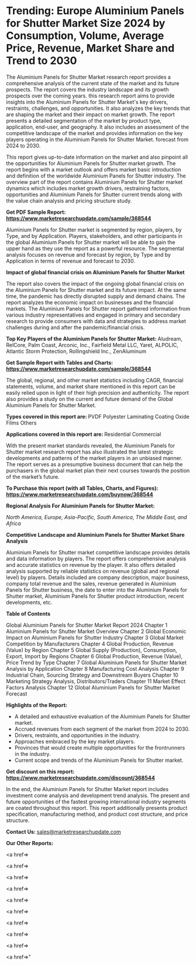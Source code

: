 # Trending: Europe Aluminium Panels for Shutter Market Size 2024 by Consumption, Volume, Average Price, Revenue, Market Share and Trend to 2030

The Aluminium Panels for Shutter Market research report provides a comprehensive analysis of the current state of the market and its future prospects. The report covers the industry landscape and its growth prospects over the coming years. this research report aims to provide insights into the Aluminium Panels for Shutter Market's key drivers, restraints, challenges, and opportunities. It also analyzes the key trends that are shaping the market and their impact on market growth. The report presents a detailed segmentation of the market by product type, application, end-user, and geography. It also includes an assessment of the competitive landscape of the market and provides information on the key players operating in the Aluminium Panels for Shutter Market. forecast from 2024 to 2030.

This report gives up-to-date information on the market and also pinpoint all the opportunities for Aluminium Panels for Shutter market growth. The report begins with a market outlook and offers market basic introduction and definition of the worldwide Aluminium Panels for Shutter industry. The overview part of the report contains Aluminium Panels for Shutter market dynamics which includes market growth drivers, restraining factors, opportunities and Aluminium Panels for Shutter current trends along with the value chain analysis and pricing structure study.

<strong><b>Get PDF Sample Report: <a href=https://www.marketresearchupdate.com/sample/368544>https://www.marketresearchupdate.com/sample/368544</a></b></strong>

Aluminium Panels for Shutter market is segmented by region, players, by Type, and by Application. Players, stakeholders, and other participants in the global Aluminium Panels for Shutter market will be able to gain the upper hand as they use the report as a powerful resource. The segmental analysis focuses on revenue and forecast by region, by Type and by Application in terms of revenue and forecast to 2030.

<strong><b>Impact of global financial crisis on Aluminium Panels for Shutter Market</b></strong>

The report also covers the impact of the ongoing global financial crisis on the Aluminium Panels for Shutter market and its future impact. At the same time, the pandemic has directly disrupted supply and demand chains. The report analyzes the economic impact on businesses and the financial markets. The Aluminium Panels for Shutter report gathered information from various industry representatives and engaged in primary and secondary research to provide consumers with data and strategies to address market challenges during and after the pandemic/financial crisis.

<strong><b>Top Key Players of the Aluminium Panels for Shutter Market:
</b></strong>Aludream, RelCore, Palm Coast, Arconic, Inc., Fairfield Metal LLC, Yaret, ALPOLIC, Atlantic Storm Protection, Rollingshield Inc., ZenAluminum<strong><b>
</b></strong>

<strong><b>Get Sample Report with Tables and Charts: <a href=https://www.marketresearchupdate.com/sample/368544>https://www.marketresearchupdate.com/sample/368544</a></b></strong>

The global, regional, and other market statistics including CAGR, financial statements, volume, and market share mentioned in this report can be easily relied upon in light of their high precision and authenticity. The report also provides a study on the current and future demand of the Global Aluminium Panels for Shutter Market.

<strong><b>Types covered in this report are:
</b></strong>PVDF
Polyester
Laminating Coating
Oxide Films
Others<strong><b>
</b></strong>

<strong><b>Applications covered in this report are:
</b></strong>Residential
Commercial<strong><b>
</b></strong>

With the present market standards revealed, the Aluminium Panels for Shutter market research report has also illustrated the latest strategic developments and patterns of the market players in an unbiased manner. The report serves as a presumptive business document that can help the purchasers in the global market plan their next courses towards the position of the market’s future.

<strong><b>To Purchase this report (with all Tables, Charts, and Figures): <a href=https://www.marketresearchupdate.com/buynow/368544>https://www.marketresearchupdate.com/buynow/368544</a></b></strong>

<strong><b>Regional Analysis For Aluminium Panels for Shutter Market:</b></strong>

<em><i>North America, Europe, Asia-Pacific, South America, The Middle East, and Africa</i></em>

<strong><b>Competitive Landscape and Aluminium Panels for Shutter Market Share Analysis</b></strong>

Aluminium Panels for Shutter market competitive landscape provides details and data information by players. The report offers comprehensive analysis and accurate statistics on revenue by the player. It also offers detailed analysis supported by reliable statistics on revenue (global and regional level) by players. Details included are company description, major business, company total revenue and the sales, revenue generated in Aluminium Panels for Shutter business, the date to enter into the Aluminium Panels for Shutter market, Aluminium Panels for Shutter product introduction, recent developments, etc.

<strong><b>Table of Contents</b></strong>

Global Aluminium Panels for Shutter Market Report 2024
Chapter 1 Aluminium Panels for Shutter Market Overview
Chapter 2 Global Economic Impact on Aluminium Panels for Shutter Industry
Chapter 3 Global Market Competition by Manufacturers
Chapter 4 Global Production, Revenue (Value) by Region
Chapter 5 Global Supply (Production), Consumption, Export, Import by Regions
Chapter 6 Global Production, Revenue (Value), Price Trend by Type
Chapter 7 Global Aluminium Panels for Shutter Market Analysis by Application
Chapter 8 Manufacturing Cost Analysis
Chapter 9 Industrial Chain, Sourcing Strategy and Downstream Buyers
Chapter 10 Marketing Strategy Analysis, Distributors/Traders
Chapter 11 Market Effect Factors Analysis
Chapter 12 Global Aluminium Panels for Shutter Market Forecast

<strong><b>Highlights of the Report:</b></strong>

- A detailed and exhaustive evaluation of the Aluminium Panels for Shutter market.
- Accrued revenues from each segment of the market from 2024 to 2030.
- Drivers, restraints, and opportunities in the industry.
- Approaches embraced by the key market players.
- Provinces that would create multiple opportunities for the frontrunners in the industry.
- Current scope and trends of the Aluminium Panels for Shutter market.

<strong><b>Get discount on this report: <a href=https://www.marketresearchupdate.com/discount/368544>https://www.marketresearchupdate.com/discount/368544</a></b></strong>

In the end, the Aluminium Panels for Shutter Market report includes investment come analysis and development trend analysis. The present and future opportunities of the fastest growing international industry segments are coated throughout this report. This report additionally presents product specification, manufacturing method, and product cost structure, and price structure.

<strong><b>Contact Us:
</b></strong>sales@marketresearchupdate.com

<strong>Our Other Reports:</strong>

<a href=></a>

<a href=></a>

<a href=></a>

<a href=></a>

<a href=></a>

<a href=></a>

<a href=></a>

<a href=></a>

<a href=></a>

<a href=></a>"
